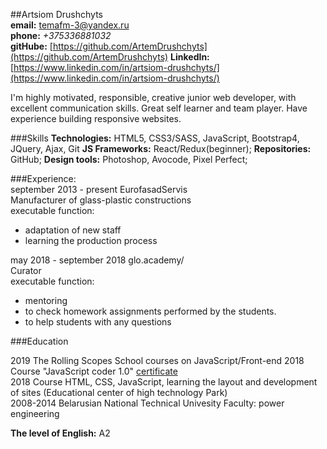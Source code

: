##Artsiom Drushchyts  
**email:** temafm-3@yandex.ru   
**phone:** *+375336881032*    
**gitHube:** [https://github.com/ArtemDrushchyts](https://github.com/ArtemDrushchyts) 
**LinkedIn:** [https://www.linkedin.com/in/artsiom-drushchyts/](https://www.linkedin.com/in/artsiom-drushchyts/)

I'm highly motivated, responsible, creative junior web developer, with excellent communication skills. Great self learner and team player. Have experience building responsive websites.

###Skills 
**Technologies:** HTML5, CSS3/SASS, JavaScript, Bootstrap4, JQuery, Ajax, Git
**JS Frameworks:** React/Redux(beginner);
**Repositories:** GitHub;
**Design tools:** Photoshop, Avocode, Pixel Perfect;  


###Experience:    
september 2013 - present EurofasadServis     
Manufacturer of glass-plastic constructions    
executable function:    
- adaptation of new staff           
- learning the production process       

may 2018 - september 2018  glo.academy/    
Сurator     
executable function:    
- mentoring      
- to check homework assignments performed by the students.    
- to help students with any questions    

###Education

2019 The Rolling Scopes School courses on JavaScript/Front-end
2018  Course "JavaScript coder 1.0"  [certificate](http://fs.getcourse.ru/fileservice/file/download/a/12250/sc/249/h/44af85e7bdb3b9dba094523356ffd456.png?gcmes=799272372)   
2018 Course HTML, CSS, JavaScript, learning the layout and development of sites (Educational center of high technology Park)   
2008-2014 Belarusian National Technical Univesity Faculty: power engineering  

**The level of English:** A2
 